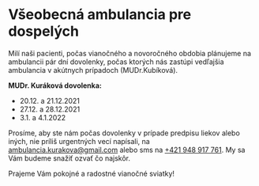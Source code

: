 # Všeobecná ambulancia pre dospelých

Milí naši pacienti, počas vianočného a novoročného obdobia plánujeme na ambulancii pár dní dovolenky, počas
ktorých nás zastúpi vedľajšia ambulancia v akútnych prípadoch (MUDr.Kubíková).

**MUDr. Kuráková dovolenka:**
* 20.12. a 21.12.2021
* 27.12. a 28.12.2021
* 3.1. a 4.1.2022

Prosíme, aby ste nám počas dovolenky v prípade predpisu liekov alebo iných, nie príliš urgentných vecí napísali, na <ambulancia.kurakova@gmail.com> alebo sms na <a href="tel:+421948917761">+421 948 917 761</a>. My sa Vám budeme snažiť ozvať čo najskôr.

Prajeme Vám pokojné a radostné vianočné sviatky!
